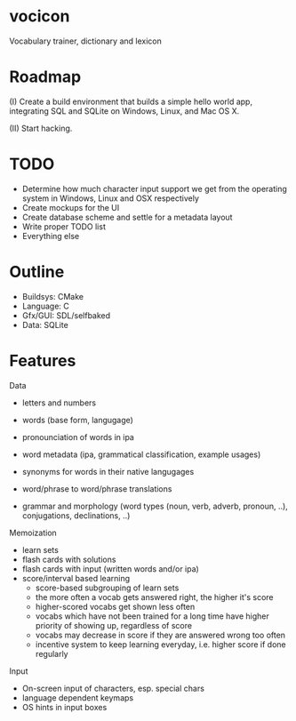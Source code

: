 vocicon
=======

Vocabulary trainer, dictionary and lexicon

Roadmap
=======

(I) Create a build environment that builds a simple hello world app, integrating SQL and SQLite on Windows, Linux, and Mac OS X.

(II) Start hacking.

TODO
====

- Determine how much character input support we get from the operating system in Windows, Linux and OSX respectively
- Create mockups for the UI
- Create database scheme and settle for a metadata layout
- Write proper TODO list
- Everything else

Outline
=======

- Buildsys: CMake
- Language: C
- Gfx/GUI:  SDL/selfbaked
- Data:     SQLite

Features
========

Data
- letters and numbers
- words (base form, langugage)
- pronounciation of words in ipa
- word metadata (ipa, grammatical classification, example usages)
- synonyms for words in their native langugages
- word/phrase to word/phrase translations

- grammar and morphology (word types (noun, verb, adverb, pronoun, ..), conjugations, declinations, ..)

Memoization
- learn sets
- flash cards with solutions
- flash cards with input (written words and/or ipa)
- score/interval based learning
  - score-based subgrouping of learn sets
  - the more often a vocab gets answered right, the higher it's score
  - higher-scored vocabs get shown less often
  - vocabs which have not been trained for a long time have higher priority of showing up, regardless of score
  - vocabs may decrease in score if they are answered wrong too often
  - incentive system to keep learning everyday, i.e. higher score if done regularly

Input
- On-screen input of characters, esp. special chars
- language dependent keymaps
- OS hints in input boxes
